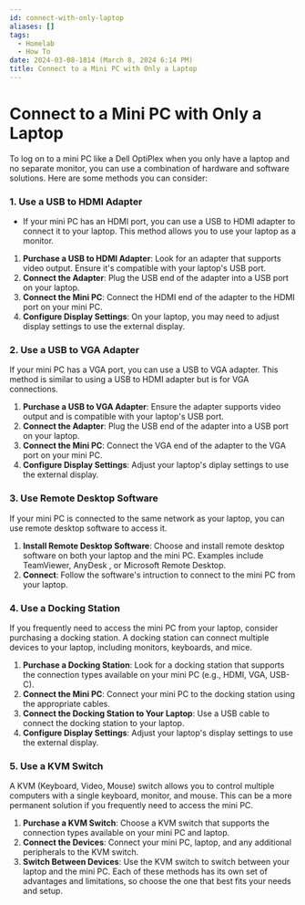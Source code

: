 ```yaml
---
id: connect-with-only-laptop
aliases: []
tags:
  - Homelab
  - How To
date: 2024-03-08-1814 (March 8, 2024 6:14 PM)
title: Connect to a Mini PC with Only a Laptop
---
```


# Connect to a Mini PC with Only a Laptop
To log on to a mini PC like a Dell OptiPlex when you only have a laptop and no separate monitor, you can use a combination of hardware and software
 solutions. Here are some methods you can consider:
### 1. Use a USB to HDMI Adapter
- If your mini PC has an HDMI port, you can use a USB to HDMI adapter to connect it to your laptop. This method allows you to use your laptop as a monitor.
1. **Purchase a USB to HDMI Adapter**: Look for an adapter that supports video output. Ensure it's compatible with your laptop's USB port.
2. **Connect the Adapter**: Plug the USB end of the adapter into a USB port on your laptop.
3. **Connect the Mini PC**: Connect the HDMI end of the adapter to the HDMI port on your mini PC.
4. **Configure Display Settings**: On your laptop, you may need to adjust display settings to use the external display.
### 2. Use a USB to VGA Adapter
If your mini PC has a VGA port, you can use a USB to VGA adapter. This method is similar to using a USB to HDMI adapter but is for VGA connections.
1. **Purchase a USB to VGA Adapter**: Ensure the adapter supports video output and is compatible with your laptop's USB port.
2. **Connect the Adapter**: Plug the USB end of the adapter into a USB port on your laptop.
3. **Connect the Mini PC**: Connect the VGA end of the adapter to the VGA port on your mini PC.
4. **Configure Display Settings**: Adjust your laptop's diplay settings to use the external display.
### 3. Use Remote Desktop Software
If your mini PC is connected to the same network as your laptop, you can use remote desktop software to access it.
1. **Install Remote Desktop Software**: Choose and install remote desktop software on both your laptop and the mini PC. Examples include TeamViewer, AnyDesk
, or Microsoft Remote Desktop.
2. **Connect**: Follow the software's intruction to connect to the mini PC from your laptop.
### 4. Use a Docking Station
If you frequently need to access the mini PC from your laptop, consider purchasing a docking station. A docking station can connect multiple devices to your
 laptop, including monitors, keyboards, and mice.
1. **Purchase a Docking Station**: Look for a docking station that supports the connection types available on your mini PC (e.g., HDMI, VGA, USB-C).
2. **Connect the Mini PC**: Connect your mini PC to the docking station using the appropriate cables.
3. **Connect the Docking Station to Your Laptop**: Use a USB cable to connect the docking station to your laptop.
4. **Configure Display Settings**: Adjust your laptop's display settings to use the external display.
### 5. Use a KVM Switch
A KVM (Keyboard, Video, Mouse) switch allows you to control multiple computers with a single keyboard, monitor, and mouse. This can be a more permanent solution if you frequently need to access the mini PC.
1. **Purchase a KVM Switch**: Choose a KVM switch that supports the connection types available on your mini PC and laptop.
2. **Connect the Devices**: Connect your mini PC, laptop, and any additional peripherals to the KVM switch.
3. **Switch Between Devices**: Use the KVM switch to switch between your laptop and the mini PC.
Each of these methods has its own set of advantages and limitations, so choose the one that best fits your needs and setup.
